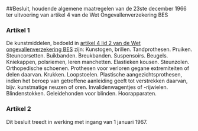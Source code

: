 <meta http-equiv='Content-Type' content='text/html; charset=utf-8' />

##Besluit, houdende algemene maatregelen van de 23ste december 1966 ter uitvoering van artikel 4 van de Wet Ongevallenverzekering BES

### Artikel  1  

De kunstmiddelen, bedoeld in [artikel 4 lid 2 van de Wet ongevallenverzekering BES](../../../../../../../../../../../../../wet-BES/wet/ongevallenverzekering/bes/BWBR0028497/README.md) zijn: Kunstogen, brillen. Tandprothesen. Pruiken. Steuncorsetten. Buikbanden. Breukbanden. Suspensoirs. Beugels. Kniekappen, polsriemen, leren manchetten. Elastieken kousen. Steunzolen. Orthopedische schoenen. Prothesen voor verloren gegane extremiteiten of delen daarvan. Krukken. Loopstoelen. Plastische aangezichtsprothesen, indien het beroep van getroffene aanleiding geeft tot verstrekken daarvan, bijv. kunstmatige neuzen of oren. Invalidenwagentjes of -rijwielen. Blindenstokken. Geleidehonden voor blinden. Hoorapparaten.  

### Artikel  2  

Dit besluit treedt in werking met ingang van 1 januari 1967.  
